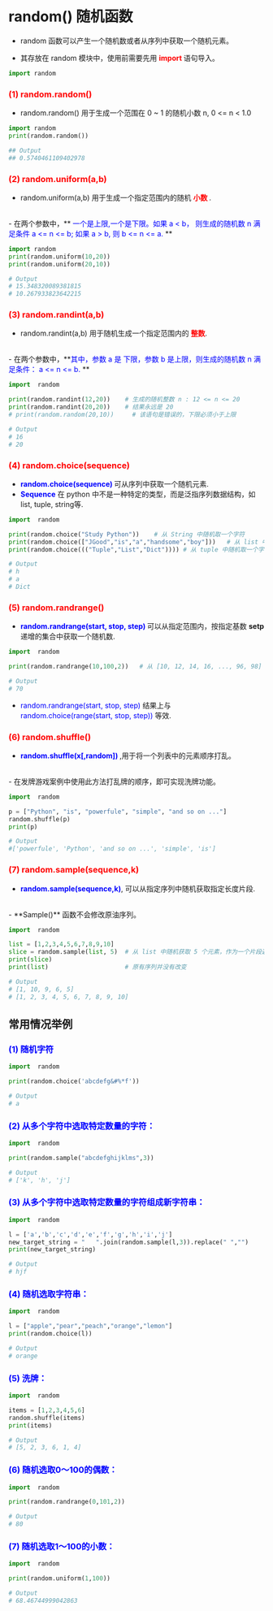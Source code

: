 # random() 随机函数


- random 函数可以产生一个随机数或者从序列中获取一个随机元素。
  <br>

- 其存放在 random 模块中，使用前需要先用 **<font color="red"> import </font>** 语句导入。


```python
import random
```

### **<font color="red">(1) random.random()</font>**

- random.random() 用于生成一个范围在 0 ~ 1 的随机小数 n, 0 <= n < 1.0


```python
import random
print(random.random())

## Output
## 0.5740461109402978
```
### **<font color="red">(2) random.uniform(a,b)</font>**

- random.uniform(a,b) 用于生成一个指定范围内的随机 **<font color="red"> 小数 </font>**.
<br>
- 在两个参数中，**<font color="blue"> 一个是上限,一个是下限。如果 a < b， 则生成的随机数 n 满足条件 a <= n <= b; 如果 a > b, 则 b <= n <= a. </font>**

```python
import random
print(random.uniform(10,20))
print(random.uniform(20,10))

# Output
# 15.348320089381815
# 10.267933823642215
```

### **<font color="red">(3) random.randint(a,b)</font>**

- random.randint(a,b) 用于随机生成一个指定范围内的 **<font color="Red">整数</font>**.
<br>
- 在两个参数中，**<font color="blue">其中，参数 a 是 下限，参数 b 是上限，则生成的随机数 n 满足条件： a <= n <= b. </font>**

```python
import  random

print(random.randint(12,20))    # 生成的随机整数 n : 12 <= n <= 20
print(random.randint(20,20))    # 结果永远是 20
# print(random.random(20,10))     # 该语句是错误的，下限必须小于上限

# Output
# 16
# 20
```


### **<font color="red">(4) random.choice(sequence)</font>**

- **<font color="blue">random.choice(sequence) </font>** 可从序列中获取一个随机元素.
  <br>
- **<font color="blue">Sequence</font>** 在 python 中不是一种特定的类型，而是泛指序列数据结构，如 list, tuple, string等.

```python
import  random

print(random.choice("Study Python"))    # 从 String 中随机取一个字符
print(random.choice(["JGood","is","a","handsome","boy"]))   # 从 list 中随机取一个字符
print(random.choice((("Tuple","List","Dict")))) # 从 tuple 中随机取一个字符

# Output
# h
# a
# Dict
```



### **<font color="red">(5) random.randrange()</font>**

- **<font color="blue">random.randrange(start, stop, step) </font>** 可以从指定范围内，按指定基数 **setp** 递增的集合中获取一个随机数.

```python
import  random

print(random.randrange(10,100,2))   # 从 [10, 12, 14, 16, ..., 96, 98] 序列中获取一个随机数

# Output
# 70
```

- <font color="blue">random.randrange(start, stop, step) </font> 结果上与 <font color="blue">random.choice(range(start, stop, step)) </font> 等效.

### **<font color="red">(6) random.shuffle()</font>**

- **<font color="blue">random.shuffle(x[,random]) </font>**,用于将一个列表中的元素顺序打乱。
<br>
- 在发牌游戏案例中使用此方法打乱牌的顺序，即可实现洗牌功能。

  ```python
  import  random
  
  p = ["Python", "is", "powerfule", "simple", "and so on ..."]
  random.shuffle(p)
  print(p)
  
  # Output
  #['powerfule', 'Python', 'and so on ...', 'simple', 'is']
  ```

  ### **<font color="red">(7) random.sample(sequence,k)</font>**
- **<font color="blue">random.sample(sequence,k)</font>**, 可以从指定序列中随机获取指定长度片段.
<br>
- **Sample()** 函数不会修改原油序列。
  
```python
import  random

list = [1,2,3,4,5,6,7,8,9,10]
slice = random.sample(list, 5)  # 从 list 中随机获取 5 个元素，作为一个片段返回
print(slice)
print(list)                     # 原有序列并没有改变

# Output
# [1, 10, 9, 6, 5]
# [1, 2, 3, 4, 5, 6, 7, 8, 9, 10]
```

## 常用情况举例

### **<font color="blue">(1) 随机字符</font>**

```python
import  random

print(random.choice('abcdefg&#%*f'))

# Output
# a
```

### **<font color="blue">(2) 从多个字符中选取特定数量的字符：</font>**

```python
import  random

print(random.sample("abcdefghijklms",3))

# Output
# ['k', 'h', 'j']
```
### **<font color="blue">(3) 从多个字符中选取特定数量的字符组成新字符串：</font>**

```python
import  random

l = ['a','b','c','d','e','f','g','h','i','j']
new_target_string = "   ".join(random.sample(l,3)).replace(" ","")
print(new_target_string)

# Output
# hjf
```

### **<font color="blue">(4) 随机选取字符串：</font>**

```python
import  random

l = ["apple","pear","peach","orange","lemon"]
print(random.choice(l))

# Output
# orange
```
### **<font color="blue">(5) 洗牌：</font>**

```python
import  random

items = [1,2,3,4,5,6]
random.shuffle(items)
print(items)

# Output
# [5, 2, 3, 6, 1, 4]
```

### **<font color="blue">(6) 随机选取0～100的偶数：</font>**

```python
import  random

print(random.randrange(0,101,2))

# Output
# 80
```

### **<font color="blue">(7) 随机选取1～100的小数：</font>**

```python
import  random

print(random.uniform(1,100))

# Output
# 68.46744999042863
```